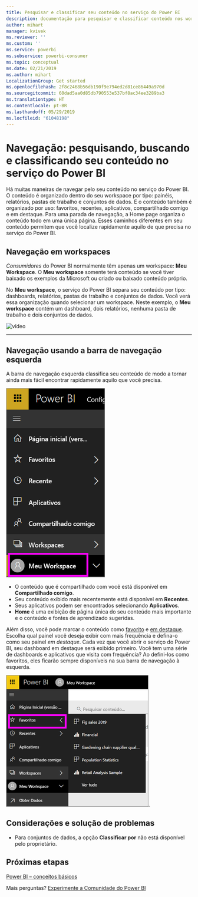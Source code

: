 ```yaml
---
title: Pesquisar e classificar seu conteúdo no serviço do Power BI
description: documentação para pesquisar e classificar conteúdo nos workspaces do Power BI
author: mihart
manager: kvivek
ms.reviewer: ''
ms.custom: ''
ms.service: powerbi
ms.subservice: powerbi-consumer
ms.topic: conceptual
ms.date: 02/21/2019
ms.author: mihart
LocalizationGroup: Get started
ms.openlocfilehash: 2f8c2468b56db190f9e794ed2d81ce86449a970d
ms.sourcegitcommit: 60dad5aa0d85db790553e537bf8ac34ee3289ba3
ms.translationtype: HT
ms.contentlocale: pt-BR
ms.lasthandoff: 05/29/2019
ms.locfileid: "61048198"
---
```

# <a name="navigation-searching-finding-and-sorting-content-in-power-bi-service"></a>Navegação: pesquisando, buscando e classificando seu conteúdo no serviço do Power BI
Há muitas maneiras de navegar pelo seu conteúdo no serviço do Power BI. O conteúdo é organizado dentro do seu workspace por tipo: painéis, relatórios, pastas de trabalho e conjuntos de dados.  E o conteúdo também é organizado por uso: favoritos, recentes, aplicativos, compartilhado comigo e em destaque. Para uma parada de navegação, a Home page organiza o conteúdo todo em uma única página. Esses caminhos diferentes em seu conteúdo permitem que você localize rapidamente aquilo de que precisa no serviço do Power BI.  

## <a name="navigation-within-workspaces"></a>Navegação em workspaces

*Consumidores* do Power BI normalmente têm apenas um workspace: **Meu Workspace**. O **Meu workspace** somente terá conteúdo se você tiver baixado os exemplos da Microsoft ou criado ou baixado conteúdo próprio.  

No **Meu workspace**, o serviço do Power BI separa seu conteúdo por tipo: dashboards, relatórios, pastas de trabalho e conjuntos de dados. Você verá essa organização quando selecionar um workspace. Neste exemplo, o **Meu workspace** contém um dashboard, dois relatórios, nenhuma pasta de trabalho e dois conjuntos de dados.

![vídeo](./media/end-user-search-sort/nav.gif)

________________________________________

## <a name="navigation-using-the-left-navbar"></a>Navegação usando a barra de navegação esquerda
A barra de navegação esquerda classifica seu conteúdo de modo a tornar ainda mais fácil encontrar rapidamente aquilo que você precisa.  

![barra de navegação esquerda](./media/end-user-search-sort/power-bi-newnav2.png)


- O conteúdo que é compartilhado com você está disponível em **Compartilhado comigo**.
- Seu conteúdo exibido mais recentemente está disponível em **Recentes**. 
- Seus aplicativos podem ser encontrados selecionando **Aplicativos**.
- **Home** é uma exibição de página única do seu conteúdo mais importante e o conteúdo e fontes de aprendizado sugeridas.

Além disso, você pode marcar o conteúdo como [favorito](end-user-favorite.md) e [em destaque](end-user-featured.md). Escolha qual painel você deseja exibir com mais frequência e defina-o como seu painel *em destaque*. Cada vez que você abrir o serviço do Power BI, seu dashboard em destaque será exibido primeiro. Você tem uma série de dashboards e aplicativos que visita com frequência? Ao defini-los como favoritos, eles ficarão sempre disponíveis na sua barra de navegação à esquerda.

![Submenu Favoritos](./media/end-user-search-sort/power-bi-favorite-flyout.png).


## <a name="considerations-and-troubleshooting"></a>Considerações e solução de problemas
* Para conjuntos de dados, a opção **Classificar por** não está disponível pelo proprietário.

## <a name="next-steps"></a>Próximas etapas
[Power BI – conceitos básicos](end-user-basic-concepts.md)

Mais perguntas? [Experimente a Comunidade do Power BI](http://community.powerbi.com/)
